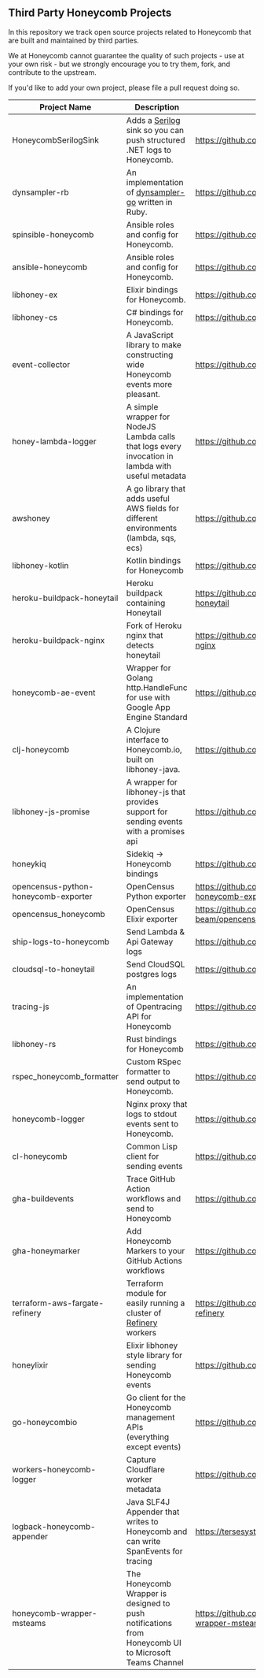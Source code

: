 ## Third Party Honeycomb Projects

In this repository we track open source projects related to Honeycomb that are built and maintained by third parties.

We at Honeycomb cannot guarantee the quality of such projects - use at your own risk - but we strongly encourage you to try them, fork, and contribute to the upstream.

If you'd like to add your own project, please file a pull request doing so.

| Project Name                         | Description                                                                                                  | Link                                                                |
|--------------------------------------|--------------------------------------------------------------------------------------------------------------|---------------------------------------------------------------------|
| HoneycombSerilogSink                 | Adds a [Serilog](https://serilog.net/) sink so you can push structured .NET logs to Honeycomb.               | https://github.com/evilpilaf/HoneycombSerilogSink                   |
| dynsampler-rb                        | An implementation of [dynsampler-go](https://github.com/honeycombio/dynsampler-go) written in Ruby.          | https://github.com/travis-ci/dynsampler-rb                          |
| spinsible-honeycomb                  | Ansible roles and config for Honeycomb.                                                                      | https://github.com/getspine/spinesible-honeycomb                    |
| ansible-honeycomb                    | Ansible roles and config for Honeycomb.                                                                      | https://github.com/netlify/ansible-honeycomb                        |
| libhoney-ex                          | Elixir bindings for Honeycomb.                                                                               | https://github.com/carwow/libhoney-ex                               |
| libhoney-cs                          | C# bindings for Honeycomb.                                                                                   | https://github.com/carlosalberto/libhoney-cs                        |
| event-collector                      | A JavaScript library to make constructing wide Honeycomb events more pleasant.                               | https://github.com/bitgenics/event-collector                        |
| honey-lambda-logger                  | A simple wrapper for NodeJS Lambda calls that logs every invocation in lambda with useful metadata           | https://github.com/bitgenics/honey-lambda-logger                    |
| awshoney                             | A go library that adds useful AWS fields for different environments (lambda, sqs, ecs)                       | https://github.com/glassechidna/awshoney                            |
| libhoney-kotlin                      | Kotlin bindings for Honeycomb                                                                                | https://github.com/imavroukakis/libhoney-kotlin                     |
| heroku-buildpack-honeytail           | Heroku buildpack containing Honeytail                                                                        | https://github.com/nomics-crypto/heroku-buildpack-honeytail         |
| heroku-buildpack-nginx               | Fork of Heroku nginx that detects honeytail                                                                  | https://github.com/nomics-crypto/heroku-buildpack-nginx             |
| honeycomb-ae-event                   | Wrapper for Golang http.HandleFunc for use with Google App Engine Standard                                   | https://github.com/seanhagen/honeycomb-ae-event                     |
| clj-honeycomb                        | A Clojure interface to Honeycomb.io, built on libhoney-java.                                                 | https://github.com/conormcd/clj-honeycomb                           |
| libhoney-js-promise                  | A wrapper for libhoney-js that provides support for sending events with a promises api                       | https://github.com/ericallam/libhoney-js-promise                    |
| honeykiq                             | Sidekiq → Honeycomb bindings                                                                                 | https://github.com/carwow/honeykiq                                  |
| opencensus-python-honeycomb-exporter | OpenCensus Python exporter                                                                                   | https://github.com/codeboten/opencensus-python-honeycomb-exporter   |
| opencensus_honeycomb                 | OpenCensus Elixir exporter                                                                                   | https://github.com/opencensus-beam/opencensus_honeycomb             |
| ship-logs-to-honeycomb               | Send Lambda & Api Gateway logs                                                                               | https://github.com/solve-hq/ship-logs-to-honeycomb                  |
| cloudsql-to-honeytail                | Send CloudSQL postgres logs                                                                                  | https://github.com/darklang/cloudsql-to-honeytail                   |
| tracing-js                           | An implementation of Opentracing API for Honeycomb                                                           | https://github.com/zeit/tracing-js/                                 |
| libhoney-rs                          | Rust bindings for Honeycomb                                                                                  | https://github.com/nlopes/libhoney-rust                             |
| rspec_honeycomb_formatter            | Custom RSpec formatter to send output to Honeycomb.                                                          | https://github.com/puppetlabs/rspec_honeycomb_formatter             |
| honeycomb-logger                     | Nginx proxy that logs to stdout events sent to Honeycomb.                                                    | https://github.com/darklang/honeycomb-logger                        |
| cl-honeycomb                         | Common Lisp client for sending events                                                                        | https://github.com/franzinc/cl-honeycomb/                           |
| gha-buildevents                      | Trace GitHub Action workflows and send to Honeycomb                                                          | https://github.com/kvrhdn/gha-buildevents                           |
| gha-honeymarker                      | Add Honeycomb Markers to your GitHub Actions workflows                                                       | https://github.com/naiduarvind/gha-honeymarker                      |
| terraform-aws-fargate-refinery       | Terraform module for easily running a cluster of [Refinery](https://github.com/honeycombio/refinery) workers | https://github.com/Vlaaaaaaad/terraform-aws-fargate-refinery        |
| honeylixir                           | Elixir libhoney style library for sending Honeycomb events                                                   | https://github.com/lirossarvet/honeylixir                           |
| go-honeycombio                       | Go client for the Honeycomb management APIs (everything except events)                                       | https://github.com/kvrhdn/go-honeycombio                            |
| workers-honeycomb-logger             | Capture Cloudflare worker metadata                                                                           | https://github.com/cloudflare/workers-honeycomb-logger              |
| logback-honeycomb-appender           | Java SLF4J Appender that writes to Honeycomb and can write SpanEvents for tracing                            | https://tersesystems.github.io/terse-logback/guide/tracing/         |
| honeycomb-wrapper-msteams            | The Honeycomb Wrapper is designed to push notifications from Honeycomb UI to Microsoft Teams Channel         | https://github.com/Wellsky-OpenSource/honeycomb-wrapper-msteams.git |
